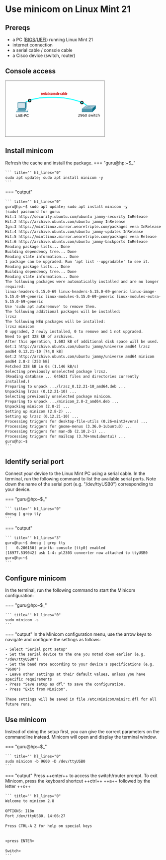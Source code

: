 # Use minicom on Linux Mint 21

## Prereqs
- a PC ([BIOS](../../tutorials/windows11-linuxmint21-dual-boot-bios-clonezilla/)/[UEFI](../../tutorials/windows11-linuxmint21-dual-boot-uefi/)) running Linux Mint 21
- internet connection
- a serial cable / console cable
- a Cisco device (switch, router)

## Console access
<img src="console-access.png" width="320" height="180"/>

## Install minicom
Refresh the cache and install the package.
=== "guru@hp:~$_"

    ``` title='' hl_lines="0"
    sudo apt update; sudo apt install minicom -y
    ```

=== "output"

    ``` title='' hl_lines="0"
    guru@hp:~$ sudo apt update; sudo apt install minicom -y
    [sudo] password for guru:     
    Hit:1 http://security.ubuntu.com/ubuntu jammy-security InRelease
    Hit:2 http://archive.ubuntu.com/ubuntu jammy InRelease
    Ign:3 https://mintlinux.mirror.wearetriple.com/packages vera InRelease                  
    Hit:4 http://archive.ubuntu.com/ubuntu jammy-updates InRelease                          
    Hit:5 https://mintlinux.mirror.wearetriple.com/packages vera Release
    Hit:6 http://archive.ubuntu.com/ubuntu jammy-backports InRelease
    Reading package lists... Done
    Building dependency tree... Done
    Reading state information... Done
    1 package can be upgraded. Run 'apt list --upgradable' to see it.
    Reading package lists... Done
    Building dependency tree... Done
    Reading state information... Done
    The following packages were automatically installed and are no longer required:
    linux-headers-5.15.0-69 linux-headers-5.15.0-69-generic linux-image-5.15.0-69-generic linux-modules-5.15.0-69-generic linux-modules-extra-5.15.0-69-generic
    Use 'sudo apt autoremove' to remove them.
    The following additional packages will be installed:
    lrzsz
    The following NEW packages will be installed:
    lrzsz minicom
    0 upgraded, 2 newly installed, 0 to remove and 1 not upgraded.
    Need to get 328 kB of archives.
    After this operation, 1.603 kB of additional disk space will be used.
    Get:1 http://archive.ubuntu.com/ubuntu jammy/universe amd64 lrzsz amd64 0.12.21-10 [74,8 kB]
    Get:2 http://archive.ubuntu.com/ubuntu jammy/universe amd64 minicom amd64 2.8-2 [253 kB]
    Fetched 328 kB in 0s (1.146 kB/s)
    Selecting previously unselected package lrzsz.
    (Reading database ... 645621 files and directories currently installed.)
    Preparing to unpack .../lrzsz_0.12.21-10_amd64.deb ...
    Unpacking lrzsz (0.12.21-10) ...
    Selecting previously unselected package minicom.
    Preparing to unpack .../minicom_2.8-2_amd64.deb ...
    Unpacking minicom (2.8-2) ...
    Setting up minicom (2.8-2) ...
    Setting up lrzsz (0.12.21-10) ...
    Processing triggers for desktop-file-utils (0.26+mint2+vera) ...
    Processing triggers for gnome-menus (3.36.0-1ubuntu3) ...
    Processing triggers for man-db (2.10.2-1) ...
    Processing triggers for mailcap (3.70+nmu1ubuntu1) ...
    guru@hp:~$ 
    ```

## Identify serial port
Connect your device to the Linux Mint PC using a serial cable. In the terminal, run the following command to list the available serial ports. Note down the name of the serial port (e.g. "/dev/ttyUSB0") corresponding to your device.

=== "guru@hp:~$_"

    ``` title='' hl_lines="0"
    dmesg | grep tty
    ```

=== "output"

    ``` title='' hl_lines="3"
    guru@hp:~$ dmesg | grep tty
    [    0.206150] printk: console [tty0] enabled
    [18977.539042] usb 1-4: pl2303 converter now attached to ttyUSB0
    guru@hp:~$ 
    ```

## Configure minicom
In the terminal, run the following command to start the Minicom configuration:

=== "guru@hp:~$_"

    ``` title='' hl_lines="0"
    sudo minicom -s
    ```

=== "output"
    In the Minicom configuration menu, use the arrow keys to navigate and configure the settings as follows:

    - Select "Serial port setup"
    - Set the serial device to the one you noted down earlier (e.g. "/dev/ttyUSB0")
    - Set the baud rate according to your device's specifications (e.g. "9600")
    - Leave other settings at their default values, unless you have specific requirements
    - Press "Save setup as dfl" to save the configuration.
    - Press "Exit from Minicom". 

    These settings will be saved in file /etc/minicom/minirc.dfl for all future runs.

## Use minicom
Instead of doing the setup first, you can give the correct parameters on the commandline instead. Minicom will open and display the terminal window.


=== "guru@hp:~$_"

    ``` title='' hl_lines="0"
    sudo minicom -b 9600 -D /dev/ttyUSB0
    ```

=== "output"
    Press ++enter++ to access the switch/router prompt. To exit Minicom, press the keyboard shortcut ++ctrl++ ++a++ followed by the letter ++x++

    ``` title='' hl_lines="0"
    Welcome to minicom 2.8

    OPTIONS: I18n 
    Port /dev/ttyUSB0, 14:06:27

    Press CTRL-A Z for help on special keys


    <press ENTER>

    Switch>
    ```
